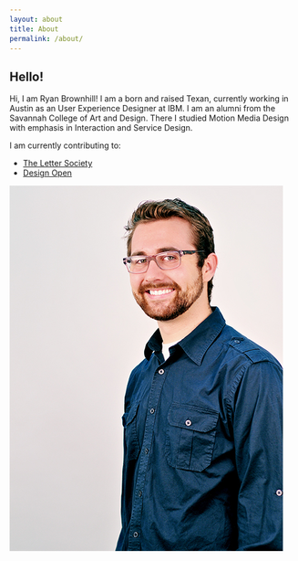 ```yaml
---
layout: about
title: About
permalink: /about/
---
```


## Hello!

Hi, I am Ryan Brownhill! I am a born and raised Texan, currently working in Austin as an User Experience Designer at IBM. I am an alumni from the Savannah College of Art and Design. There I studied Motion Media Design with emphasis in Interaction and Service Design. 

I am currently contributing to:

* [The Letter Society](http://lettersociety.com/)
* [Design Open](http://designopen.org/)

![headshot](/images/headshot.jpg)